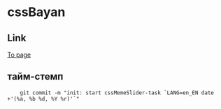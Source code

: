 # cssBayan

## Link
[To page](https://vladimirovicp.github.io/cssMemSlider/cssMemeSlider/index.html)

## тайм-стемп
```
    git commit -m "init: start cssMemeSlider-task `LANG=en_EN date +'(%a, %b %d, %Y %r)'`"
```
